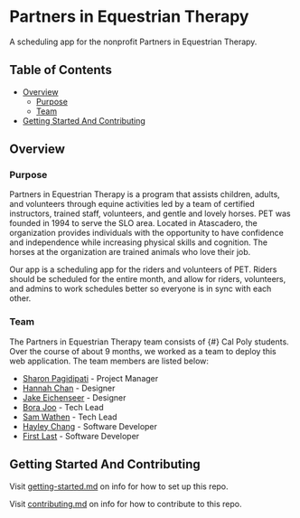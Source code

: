 # Partners in Equestrian Therapy

A scheduling app for the nonprofit Partners in Equestrian Therapy.

## Table of Contents

- [Overview](#overview)
  - [Purpose](#purpose)
  - [Team](#team)
- [Getting Started And Contributing](#getting-started-and-contributing)

## Overview

### Purpose

Partners in Equestrian Therapy is a program that assists children, adults, and volunteers through equine activities led by a team of certified instructors, trained staff, volunteers, and gentle and lovely horses. PET was founded in 1994 to serve the SLO area. Located in Atascadero, the organization provides individuals with the opportunity to have confidence and independence while increasing physical skills and cognition. The horses at the organization are trained animals who love their job. 

Our app is a scheduling app for the riders and volunteers of PET. Riders should be scheduled for the entire month, and allow for riders, volunteers, and admins to work schedules better so everyone is in sync with each other. 

### Team

The Partners in Equestrian Therapy team consists of {#} Cal Poly students. Over the course of about 9 months, we worked as a team to deploy this web application. The team members are listed below:

- [Sharon Pagidipati](https://www.linkedin.com/in/sharon-pagidipati/) - Project Manager
- [Hannah Chan](https://www.linkedin.com/in/hannahochan/) - Designer
- [Jake Eichenseer](https://www.linkedin.com/in/jake-eichenseer/) - Designer
- [Bora Joo](https://www.linkedin.com/in/borajoo) - Tech Lead
- [Sam Wathen](https://www.linkedin.com/in/sam-wathen127/) - Tech Lead
- [Hayley Chang](https://www.linkedin.com/in/hayley-chang/) - Software Developer
- [First Last](https://www.linkedin.com/) - Software Developer

## Getting Started And Contributing

Visit [getting-started.md](docs/template-repo/getting-started.md) on info for how to set up this repo.

Visit [contributing.md](docs/template-repo/contributing.md) on info for how to contribute to this repo.

